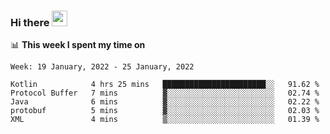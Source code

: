 ### Hi there <a href="https://www.gautamkrishnar.com/"><img src="https://media.giphy.com/media/hvRJCLFzcasrR4ia7z/giphy.gif" width="25px"></a>

📊 **This week I spent my time on**

<!--START_SECTION:waka-->
```text
Week: 19 January, 2022 - 25 January, 2022

Kotlin            4 hrs 25 mins   ███████████████████████░░   91.62 % 
Protocol Buffer   7 mins          ▓░░░░░░░░░░░░░░░░░░░░░░░░   02.74 % 
Java              6 mins          ▓░░░░░░░░░░░░░░░░░░░░░░░░   02.22 % 
protobuf          5 mins          ▓░░░░░░░░░░░░░░░░░░░░░░░░   02.03 % 
XML               4 mins          ▒░░░░░░░░░░░░░░░░░░░░░░░░   01.39 % 
```
<!--END_SECTION:waka-->
